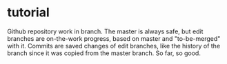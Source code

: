 # tutorial
Github repository work in branch. The master is always safe, but edit branches are on-the-work progress, based on master and "to-be-merged" with it.
Commits are saved changes of edit branches, like the history of the branch since it was copied from the master branch. 
So far, so good. 
